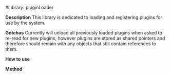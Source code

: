 #Library: pluginLoader

__Description__
This library is dedicated to loading and registering plugins for use by the system.

__Gotchas__
Currently will unload all previously loaded plugins when asked to re-read for new plugins, however plugins are stored 
as shared pointers and therefore should remain with any objects that still contain references to them.

__How to use__

__Method__